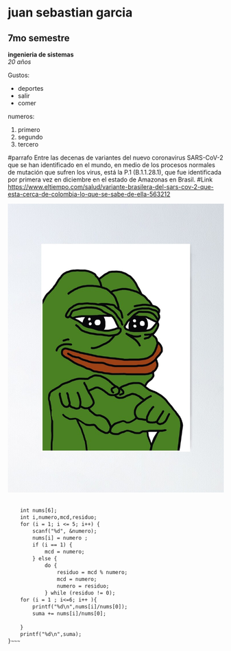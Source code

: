 # juan sebastian garcia 
## 7mo semestre 

**ingenieria de sistemas**  
_20 años_

Gustos: 
* deportes
* salir 
* comer  

numeros: 
1.  primero
2.  segundo 
3.  tercero   

#parrafo 
Entre las decenas de variantes del nuevo coronavirus SARS-CoV-2 que se han identificado en el mundo, en medio de los procesos normales de mutación que sufren los virus, está la P.1 (B.1.1.28.1), que fue identificada por primera vez en diciembre en el estado de Amazonas en Brasil.
#Link
<https://www.eltiempo.com/salud/variante-brasilera-del-sars-cov-2-que-esta-cerca-de-colombia-lo-que-se-sabe-de-ella-563212>

![images](ppp.jpg)  
~~~main(){

	int nums[6];
    int i,numero,mcd,residuo;
    for (i = 1; i <= 5; i++) {
        scanf("%d", &numero);
        nums[i] = numero ;
        if (i == 1) {
            mcd = numero;
        } else {
	        do {
	            residuo = mcd % numero;
	            mcd = numero;
	            numero = residuo;
            } while (residuo != 0);
	for (i = 1 ; i<=6; i++ ){
	    printf("%d\n",nums[i]/nums[0]);
	    suma += nums[i]/nums[0]; 
	    
	}
    printf("%d\n",suma);
}~~~




